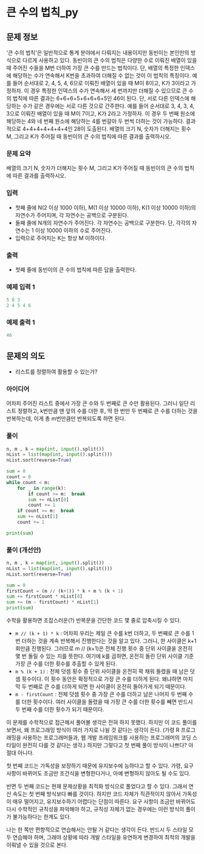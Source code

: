 # 큰 수의 법칙_py

## 문제 정보

'큰 수의 법칙'은 일반적으로 통계 분야에서 다뤄지는 내용이지만 동빈이는 본인만의 방식으로 다르게 사용하고 있다. 동빈이의 큰 수의 법칙은 다양한 수로 이뤄진 배열이 있을 때 주어진 수들을 M번 더하여 가장 큰 수를 만드는 법칙이다. 단, 배열의 특정한 인덱스에 해당하는 수가 연속해서 K번을 초과하여 더해질 수 없는 것이 이 법칙의 특징이다.
예를 들어 순서대로 2, 4, 5, 4, 6으로 이뤄진 배열이 있을 때 M이 8이고, K가 3이라고 가정하자. 이 경우 특정한 인덱스의 수가 연속해서 세 번까지만 더해질 수 있으므로 큰 수의 법칙에 따른 결과는 6+6+6+5+6+6+6+5인 46이 된다.
단, 서로 다른 인덱스에 해당하는 수가 같은 경우에는 서로 다른 것으로 간주한다. 예를 들어 순서대로 3, 4, 3, 4, 3으로 이뤄진 배열이 있을 때 M이 7이고, K가 2라고 가정하자. 이 경우 두 번째 원소에 해당하는 4와 네 번째 원소에 해당하는 4를 번갈아 두 번씩 더하는 것이 가능하다. 결과적으로 4+4+4+4+4+4+4인 28이 도출된다.
배열의 크기 N, 숫자가 더해지는 횟수 M, 그리고 K가 주어질 때 동빈이의 큰 수의 법칙에 따른 결과를 출력하시오.

### 문제 요약

배열의 크기 N, 숫자가 더해지는 횟수 M, 그리고 K가 주어질 때 동빈이의 큰 수의 법칙에 따른 결과를 출력하시오.

### 입력

- 첫째 줄에 N(2 이상 1000 이하), M(1 이상 10000 이하), K(1 이상 10000 이하)의 자연수가 주어지며, 각 자연수는 공백으로 구분된다.
- 둘째 줄에 N개의 자연수가 주어진다. 각 자연수는 공백으로 구분한다. 단, 각각의 자연수는 1 이상 10000 이하의 수로 주어진다.
- 입력으로 주어지는 K는 항상 M 이하이다.

### 출력

- 첫째 줄에 동빈이의 큰 수의 법칙에 따른 답을 출력한다.

### 예제 입력 1

```python
5 8 3
2 4 5 4 6
```

### 예제 출력 1

```python
46
```

## 문제의 의도

- 리스트를 정렬하여 활용할 수 있는가?

### 아이디어

어차피 주어진 리스트 중에서 가장 큰 수와 두 번째로 큰 수만 활용된다. 그러니 일단 리스트 정렬하고, k번만큼 맨 앞의 수를 더한 후, 딱 한 번만 두 번째로 큰 수를 더하는 것을 반복하는데, 이게 총 m번만큼만 반복되도록 하면 된다. 

### 풀이

```python
n, m , k = map(int, input().split())
nList = list(map(int, input().split()))
nList.sort(reverse=True)

sum = 0
count = 0
while count < m:
    for _ in range(k):
        if count >= m:  break
        sum += nList[0]
        count += 1
    if count >= m:  break
    sum += nList[1]
    count += 1

print(sum)
```

### 풀이 (개선안)

```python
n, m , k = map(int, input().split())
nList = list(map(int, input().split()))
nList.sort(reverse=True)

sum = 0
firstCount = (m // (k+1)) * k + m % (k + 1)
sum += firstCount * nList[0]
sum += (m - firstCount) * nList[1]
print(sum)
```

수학을 활용하면 조잡스러운(?) 반복문을 간단한 코드 몇 줄로 압축시킬 수 있다.

- `m // (k + 1) * k`  : 어차피 우리는 제일 큰 수를 k번 더하고, 두 번째로 큰 수를 1번 더하는 것을 계속 반복해서 진행한다는 것을 알고 있다. 그러니, 한 사이클은 k+1 회만큼 진행된다. 그러므로 m // (k+1)은 전체 진행 횟수 중 단위 사이클을 온전히 몇 번 돌릴 수 있는 지를 뜻한다. 여기에 k를 곱하면, 온전히 돌린 단위 사이클 기준 가장 큰 수를 더한 횟수를 추출할 수 있게 된다.
- `m % (k + 1)` : 전체 덧셈 횟수 중 단위 사이클을 온전히 꽉 채워 돌렸을 때 남은 덧셈 횟수이다. 이 횟수 동안은 확정적으로 가장 큰 수를 더하게 된다. 왜냐하면 마지막 두 번째로 큰 수를 더하게 되면 한 사이클이 온전히 돌아가게 되기 때문이다.
- `m - firstCount` : 전체 덧셈 횟수 중 가장 큰 수를 더하고 남은 나머지 두 번째 수를 더한 횟수이다. 여러 사이클을 돌렸을 때 가장 큰 수를 더한 횟수를 빼면 반드시 두 번째 수를 더한 횟수가 되기 때문이다.

이 문제를 수학적으로 접근해서 풀어볼 생각은 전혀 하지 못했다. 하지만 이 코드 풀이를 보면서, 왜 프로그래밍 방식이 여러 가지로 나뉠 것 같다는 생각이 든다. (가령 R 프로그래밍을 사용하는 프로그래머들과, 웹 개발 프레임워크를 사용하는 프로그래머의 코딩 스타일이 완전히 다를 것 같다는 생각.)  하지만 그렇다고 첫 번째 풀이 방식이 나쁘다? 아 절대 아니다. 

첫 번째 코드는 가독성을 보장하기 때문에 유지보수에 능하다고 할 수 있다. 가령, 요구 사항이 바뀌어도 조금만 조건식을 변형한다거나, 아예 변형하지 않아도 될 수도 있다. 

반면 두 번째 코드는 현재 문제상황을 최적화 방식으로 풀었다고 할 수 있다. 그래서 연산 속도는 첫 번째 방식보다 빠를 것이다. 하지만 코드 자체가 직관적이지 않아서 가독성이 매우 떨어지고, 유지보수하기 어렵다는 단점이 따른다. 요구 사항이 조금만 바뀌어도 다시 수학적인 규칙성을 파악해야 하고, 규칙성 자체가 없는 경우에는 이런 방식의 풀이가 불가능하다는 한계도 있다. 

나는 한 쪽만 편향적으로 연습해서는 안될 거 같다는 생각이 든다. 반드시 두 스타일 모두 연습해야 하며, 그래야 상황에 따라 개발 스타일을 유연하게 변경하여 최적의 개발을 이뤄낼 수 있을 것으로 본다.